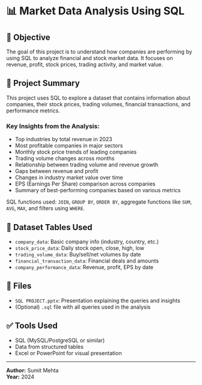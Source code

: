 # 📊 Market Data Analysis Using SQL

## 📌 Objective
The goal of this project is to understand how companies are performing by using SQL to analyze financial and stock market data. It focuses on revenue, profit, stock prices, trading activity, and market value.

## 📄 Project Summary
This project uses SQL to explore a dataset that contains information about companies, their stock prices, trading volumes, financial transactions, and performance metrics.

### Key Insights from the Analysis:
- Top industries by total revenue in 2023
- Most profitable companies in major sectors
- Monthly stock price trends of leading companies
- Trading volume changes across months
- Relationship between trading volume and revenue growth
- Gaps between revenue and profit
- Changes in industry market value over time
- EPS (Earnings Per Share) comparison across companies
- Summary of best-performing companies based on various metrics

SQL functions used: `JOIN`, `GROUP BY`, `ORDER BY`, aggregate functions like `SUM`, `AVG`, `MAX`, and filters using `WHERE`.

## 📂 Dataset Tables Used
- `company_data`: Basic company info (industry, country, etc.)
- `stock_price_data`: Daily stock open, close, high, low
- `trading_volume_data`: Buy/sell/net volumes by date
- `financial_transaction_data`: Financial deals and amounts
- `company_performance_data`: Revenue, profit, EPS by date

## 📁 Files
- `SQL PROJECT.pptx`: Presentation explaining the queries and insights
- (Optional) `.sql` file with all queries used in the analysis

## ✅ Tools Used
- SQL (MySQL/PostgreSQL or similar)
- Data from structured tables
- Excel or PowerPoint for visual presentation

---

**Author:** Sumit Mehta  
**Year:** 2024


